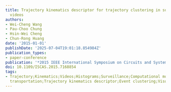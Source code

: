 ```yaml
---
title: Trajectory kinematics descriptor for trajectory clustering in surveillance
  videos
authors:
- Wei-Cheng Wang
- Pau-Choo Chung
- Hsin-Wei Cheng
- Chun-Rong Huang
date: '2015-01-01'
publishDate: '2025-07-04T19:01:18.854984Z'
publication_types:
- paper-conference
publication: '*2015 IEEE International Symposium on Circuits and Systems (ISCAS)*'
doi: 10.1109/ISCAS.2015.7168854
tags:
- Trajectory;Kinematics;Videos;Histograms;Surveillance;Computational modeling;Road
  transportation;Trajectory kinematics descriptor;Event clustering;Visual surveillance
---
```

